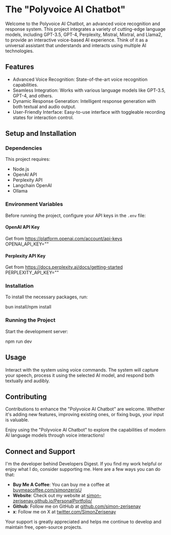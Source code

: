 # The "Polyvoice AI Chatbot"

Welcome to the Polyvoice AI Chatbot, an advanced voice recognition and response system. This project integrates a variety of cutting-edge language models, including GPT-3.5, GPT-4, Perplexity, Mistral, Mixtral, and Llama2, to provide an interactive voice-based AI experience. Think of it as a universal assistant that understands and interacts using multiple AI technologies.

## Features

- Advanced Voice Recognition: State-of-the-art voice recognition capabilities.
- Seamless Integration: Works with various language models like GPT-3.5, GPT-4, and others.
- Dynamic Response Generation: Intelligent response generation with both textual and audio output.
- User-Friendly Interface: Easy-to-use interface with toggleable recording states for interaction control. 

## Setup and Installation
  
### Dependencies 
   
This project requires: 
   
- Node.js
- OpenAI API 
- Perplexity API 
- Langchain OpenAI 
- Ollama
 
### Environment Variables 

Before running the project, configure your API keys in the `.env` file:

#### OpenAI API Key
Get from https://platform.openai.com/account/api-keys 
OPENAI_API_KEY=""

#### Perplexity API Key
Get from https://docs.perplexity.ai/docs/getting-started
PERPLEXITY_API_KEY=""

### Installation

To install the necessary packages, run:

bun install/npm install

### Running the Project

Start the development server:

npm run dev

## Usage

Interact with the system using voice commands. The system will capture your speech, process it using the selected AI model, and respond both textually and audibly.

## Contributing

Contributions to enhance the "Polyvoice AI Chatbot" are welcome. Whether it's adding new features, improving existing ones, or fixing bugs, your input is valuable.

Enjoy using the "Polyvoice AI Chatbot" to explore the capabilities of modern AI language models through voice interactions!


## Connect and Support

I'm the developer behind Developers Digest. If you find my work helpful or enjoy what I do, consider supporting me. Here are a few ways you can do that:

- **Buy Me A Coffee**: You can buy me a coffee at [buymeacoffee.com/simonzerisU](https://www.buymeacoffee.com/simonzerisU)
- **Website**: Check out my website at [simon-zerisenay.github.io/PersonalPortfolio/](https://simon-zerisenay.github.io/PersonalPortfolio/)
- **Github**: Follow me on GitHub at [github.com/simon-zerisenay](https://github.com/simon-zerisenay)
- **x**: Follow me on X at [twitter.com/SimonZerisenay](https://x.com/SimonZerisenay)

Your support is greatly appreciated and helps me continue to develop and maintain free, open-source projects.
